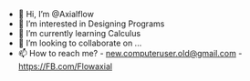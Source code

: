 - 👋 Hi, I’m @Axialflow
- 👀 I’m interested in Designing Programs
- 🌱 I’m currently learning Calculus
- 💞️ I’m looking to collaborate on ...
- 📫 How to reach me? - <new.computeruser.old@gmail.com> - <https://FB.com/Flowaxial>

<!---
Axialflow/Axialflow is a ✨ special ✨ repository because its `README.md` (this file) appears on your GitHub profile.
You can click the Preview link to take a look at your changes.
--->
